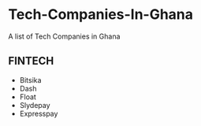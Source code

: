 # Tech-Companies-In-Ghana
A list of Tech Companies in Ghana


## FINTECH

- Bitsika
- Dash
- Float
- Slydepay
- Expresspay
